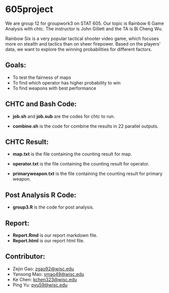 # 605project

We are group 12 for groupwork3 on STAT 605. Our topic is Rainbow 6 Game Analysis with chtc. The instructor is John Gillett and the TA is Bi Cheng Wu.

Rainbow Six is a very popular tactical shooter video game, which focuses more on stealth and tactics than on sheer firepower. Based on the players' data, we want to explore the winning probabilities for different factors.

## Goals:
- To test the fairness of maps 
- To find which operator has higher probability to win
- To find weapons with best performance


## CHTC and Bash Code:

* **job.sh** and **job.sub** are the codes for chtc to run.

* **combine.sh** is the code for combine the results in 22 parallel outputs.

## CHTC Result:

* **map.txt** is the file containing the counting result for map.

* **operator.txt** is the file containing the counting result for operator.

* **primaryweapon.txt** is the file containing the counting result for primary weapon.

## Post Analysis R Code:

* **group3.R** is the code for post analysis.

## Report:
* **Report.Rmd** is our report markdown file.
* **Report.html** is our report html file.

## Contributor:
* Zejin Gao: zgao92@wisc.edu
* Yansong Mao: ymao49@wisc.edu
* Ke Chen: kchen323@wisc.edu
* Ping Yu: pyu59@wisc.edu
